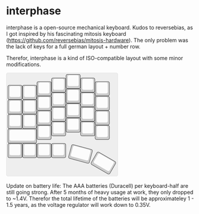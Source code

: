 # interphase

interphase is a open-source mechanical keyboard.
Kudos to reversebias, as I got inspired by his fascinating mitosis keyboard (https://github.com/reversebias/mitosis-hardware).
The only problem was the lack of keys for a full german layout + number row.

Therefor, interphase is a kind of ISO-compatible layout with some minor modifications.

![keyboard layout](layout.png?raw=true "layout")

Update on battery life: The AAA batteries (Duracell) per keyboard-half are still going strong. After 5 months of heavy usage at work, they only dropped to ~1.4V. Therefor the total lifetime of the batteries will be approximateley 1 - 1.5 years, as the voltage regulator will work down to 0.35V.
